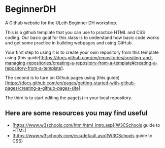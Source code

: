 # BeginnerDH
A Github website for the ULeth Beginner DH workshop.

This is a github template that you can use to practice HTML and CSS coding. Our basic goal for this class is to understand how basic code works and get some practice in building webpages and using GitHub.

Your first step to using it is to create your own repository from this template using (this guide)[https://docs.github.com/en/repositories/creating-and-managing-repositories/creating-a-repository-from-a-template#creating-a-repository-from-a-template].

The second is to turn on Github pages using (this guide)[https://docs.github.com/en/pages/getting-started-with-github-pages/creating-a-github-pages-site].

The third is to start editing the page(s) in your local repository.

## Here are some resources you may find useful

* [https://www.w3schools.com/html/html_intro.asp](W3CSchools guide to HTML)
* [https://www.w3schools.com/css/default.asp](W3CSchools guide to CSS)
